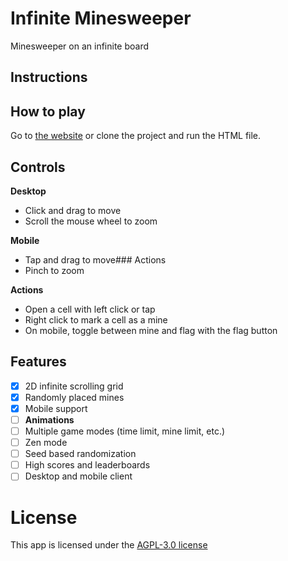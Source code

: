 # Infinite Minesweeper

Minesweeper on an infinite board

## Instructions

## How to play

Go to [the website](https://infinite-minesweeper.vercel.app) or clone the project and run the HTML file.

## Controls

**Desktop**

-   Click and drag to move
-   Scroll the mouse wheel to zoom

**Mobile**

-   Tap and drag to move### Actions
-   Pinch to zoom

**Actions**

-   Open a cell with left click or tap
-   Right click to mark a cell as a mine
-   On mobile, toggle between mine and flag with the flag button

## Features

-   [x] 2D infinite scrolling grid
-   [x] Randomly placed mines
-   [x] Mobile support
-   [ ] **Animations**
-   [ ] Multiple game modes (time limit, mine limit, etc.)
-   [ ] Zen mode
-   [ ] Seed based randomization
-   [ ] High scores and leaderboards
-   [ ] Desktop and mobile client

# License

This app is licensed under the [AGPL-3.0 license](LISENCE)
